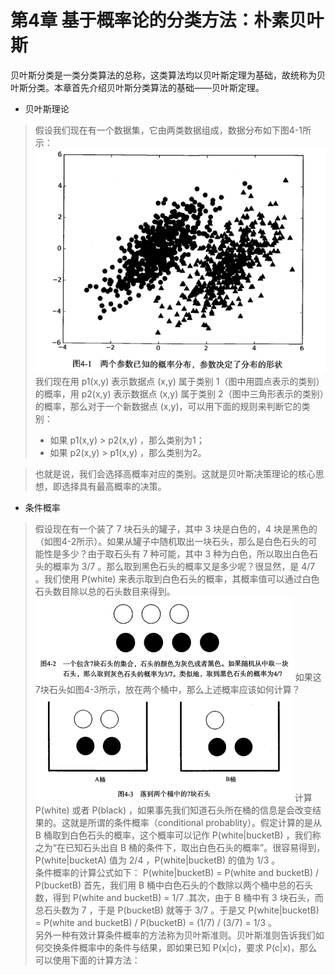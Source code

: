 # 第4章 基于概率论的分类方法：朴素贝叶斯
贝叶斯分类是一类分类算法的总称，这类算法均以贝叶斯定理为基础，故统称为贝叶斯分类。本章首先介绍贝叶斯分类算法的基础——贝叶斯定理。  
* 贝叶斯理论
> 假设我们现在有一个数据集，它由两类数据组成，数据分布如下图4-1所示：
> ![数据分布](https://raw.githubusercontent.com/apachecn/AiLearning/master/img/ml/4.NaiveBayesian/%E6%9C%B4%E7%B4%A0%E8%B4%9D%E5%8F%B6%E6%96%AF%E7%A4%BA%E4%BE%8B%E6%95%B0%E6%8D%AE%E5%88%86%E5%B8%83.png "数据分布")
> 我们现在用 p1(x,y) 表示数据点 (x,y) 属于类别 1（图中用圆点表示的类别）的概率，用 p2(x,y) 表示数据点 (x,y) 属于类别 2（图中三角形表示的类别）的概率，那么对于一个新数据点 (x,y)，可以用下面的规则来判断它的类别：
>   * 如果 p1(x,y) > p2(x,y) ，那么类别为1；
>   * 如果 p2(x,y) > p1(x,y) ，那么类别为2。  

> 也就是说，我们会选择高概率对应的类别。这就是贝叶斯决策理论的核心思想，即选择具有最高概率的决策。
* 条件概率
> 假设现在有一个装了 7 块石头的罐子，其中 3 块是白色的，4 块是黑色的（如图4-2所示）。如果从罐子中随机取出一块石头，那么是白色石头的可能性是多少？由于取石头有 7 种可能，其中 3 种为白色，所以取出白色石头的概率为 3/7 。那么取到黑色石头的概率又是多少呢？很显然，是 4/7 。我们使用 P(white) 来表示取到白色石头的概率，其概率值可以通过白色石头数目除以总的石头数目来得到。  
> ![石头分布](https://raw.githubusercontent.com/apachecn/AiLearning/master/img/ml/4.NaiveBayesian/NB_2.png "石头分布")
> 如果这7块石头如图4-3所示，放在两个桶中，那么上述概率应该如何计算？ 
> ![石头分布2](https://raw.githubusercontent.com/apachecn/AiLearning/master/img/ml/4.NaiveBayesian/NB_3.png "石头分布2")
> 计算 P(white) 或者 P(black) ，如果事先我们知道石头所在桶的信息是会改变结果的。这就是所谓的条件概率（conditional probablity）。假定计算的是从 B 桶取到白色石头的概率，这个概率可以记作 P(white|bucketB) ，我们称之为“在已知石头出自 B 桶的条件下，取出白色石头的概率”。很容易得到，P(white|bucketA) 值为 2/4 ，P(white|bucketB) 的值为 1/3 。  
> 条件概率的计算公式如下：
   > P(white|bucketB) = P(white and bucketB) / P(bucketB)
> 首先，我们用 B 桶中白色石头的个数除以两个桶中总的石头数，得到 P(white and bucketB) = 1/7 .其次，由于 B 桶中有 3 块石头，而总石头数为 7 ，于是 P(bucketB) 就等于 3/7 。于是又 P(white|bucketB) = P(white and bucketB) / P(bucketB) = (1/7) / (3/7) = 1/3 。  
> 另外一种有效计算条件概率的方法称为贝叶斯准则。贝叶斯准则告诉我们如何交换条件概率中的条件与结果，即如果已知 P(x|c)，要求 P(c|x)，那么可以使用下面的计算方法：
